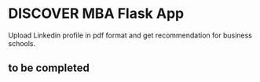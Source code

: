 # DISCOVER MBA Flask App
Upload Linkedin profile in pdf format and get recommendation for business schools.

## to be completed
